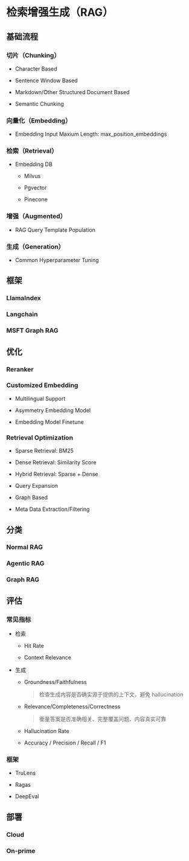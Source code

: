 # 检索增强生成（RAG）

## 基础流程

### 切片（Chunking）

- Character Based

- Sentence Window Based

- Markdown/Other Structured Document Based

- Semantic Chunking

### 向量化（Embedding）

- Embedding Input Maxium Length: max_position_embeddings

### 检索（Retrieval）

- Embedding DB

	- Milvus

	- Pgvector

	- Pinecone

### 增强（Augmented）

- RAG Query Template Population

### 生成（Generation）

- Common Hyperparameter Tuning

## 框架

### LlamaIndex

### Langchain

### MSFT Graph RAG

## 优化

### Reranker

### Customized Embedding

- Multilingual Support

- Asymmetry Embedding Model

- Embedding Model Finetune

### Retrieval Optimization

- Sparse Retrieval: BM25

- Dense Retrieval: Similarity Score

- Hybrid Retrieval: Sparse + Dense

- Query Expansion

- Graph Based

- Meta Data Extraction/Filtering

## 分类

### Normal RAG

### Agentic RAG

### Graph RAG

## 评估

### 常见指标

- 检索

	- Hit Rate

	- Context Relevance

- 生成

	- Groundness/Faithfulness

	  > 检查生成内容是否确实源于提供的上下文，避免 hallucination
	  > 
	- Relevance/Completeness/Correctness

	  > 衡量答案是否准确相关、完整覆盖问题、内容真实可靠
	  > 
	- Hallucination Rate

	- Accuracy / Precision / Recall / F1

### 框架

- TruLens

- Ragas

- DeepEval

## 部署

### Cloud

### On-prime

